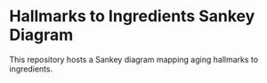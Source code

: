 # Hallmarks to Ingredients Sankey Diagram
This repository hosts a Sankey diagram mapping aging hallmarks to ingredients.
